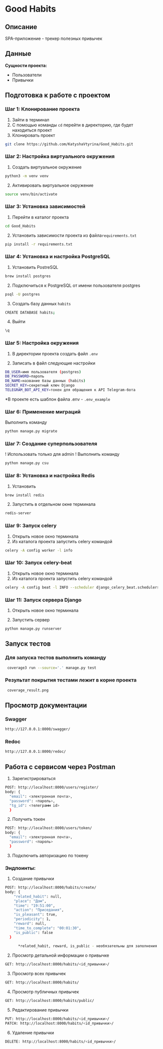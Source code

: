 # Good Habits

## Описание

SPA-приложение - трекер полезных привычек

## Данные

**Cущности проекта:**

- Пользователи
- Привычки


## Подготовка к работе с проектом

### Шаг 1: Клонирование проекта
1. Зайти в терминал
2. С помощью команды `cd` перейти в директорию, где будет находиться проект
3. Клонировать проект
```bash
git clone https://github.com/KatyshaVtyrina/Good_Habits.git
```

### Шаг 2: Настройка виртуального окружения

1. Создать виртуальное окружение
```bash
python3 -m venv venv
```
2. Активировать виртуальное окружение
```bash
source venv/bin/activate
```

### Шаг 3: Установка зависимостей
1. Перейти в каталог проекта
```bash
cd Good_Habits
```
2. Установить зависимости проекта из файла`requirements.txt`
```bash
pip install -r requirements.txt
```

### Шаг 4: Установка и настройка PostgreSQL
1. Установить PostreSQL
```bash
brew install postgres
```
2. Подключиться к PostgreSQL от имени пользователя postgres
```bash
psql -U postgres 
```
3. Создать базу данных `habits`
```bash
CREATE DATABASE habits;
```
4. Выйти
```bash
\q
```

### Шаг 5: Настройка окружения
1. В директории проекта создать файл `.env`

3. Записать в файл следующие настройки
```bash
DB_USER=имя пользователя (postgres)
DB_PASSWORD=пароль
DB_NAME=название базы данных (habits)
SECRET_KEY=секретный ключ Django
TELEGRAM_BOT_API_KEY=токен для обращения к API Telegram-бота

```
*В проекте есть шаблон файла .env - `.env_example`

### Шаг 6: Применение миграций
Выполнить команду
```bash
python manage.py migrate
```
### Шаг 7: Создание суперпользователя
! Использовать только для admin !
Выполнить команду
```bash
python manage.py csu
```

### Шаг 8: Установка и настройка Redis
1. Установить
```bash
brew install redis
```
2. Запустить в отдельном окне терминала 
```bash
redis-server
```
### Шаг 9: Запуск celery
1. Открыть новое окно терминала
2. Из каталога проекта запустить celery командой
```bash
celery -A config worker -l info
```
### Шаг 10: Запуск celery-beat
1. Открыть новое окно терминала
2. Из каталога проекта запустить celery командой
```bash
celery -A config beat -l INFO --scheduler django_celery_beat.schedulers:DatabaseScheduler
```
### Шаг 11: Запуск сервера Django
1. Открыть новое окно терминала

2. Запустить сервер
```bash
python manage.py runserver
```

## Запуск тестов

### Для запуска тестов выполнить команду
```bash
 coverage3 run --source='.' manage.py test
```
### Результат покрытия тестами лежит в корне проекта
```bash
 coverage_result.png
```

## Просмотр документации
### Swagger
```bash
http://127.0.0.1:8000/swagger/
```
### Redoc
```bash
http://127.0.0.1:8000/redoc/
```


## Работа с сервисом через Postman

1. Зарегистрироваться
```bash
POST: http://localhost:8000/users/register/
body: {
  "email": <электронная почта>,
  "password": <пароль>,
  "tg_id": <телеграмм id>
  }
```

2. Получить токен
```bash
POST: http://localhost:8000/users/token/
body: {
  "email": <электронная почта>,
  "password": <пароль>
  }
```

3. Подключить авторизацию по токену

### Эндпоинты:
1) Создание привычки
```bash
POST: http://localhost:8000/habits/create/
body: {
    "related_habit": null,
    "place": "Дом",
    "time": "19:51:00",
    "action": "Приседания",
    "is_pleasant": true,
    "periodicity": 1,
    "reward": null,
    "time_to_complete": "00:01:30", 
    "is_public": false
  } 
  
      *related_habit, reward, is_public - необязательны для заполнения 
```
2) Просмотр детальной информации о привычке
```bash
GET: http://localhost:8000/habits/<id_привычки>/
```
3) Просмотр всех привычек
```bash
GET: http://localhost:8000/habits/
```
4) Просмотр публичных привычек
```bash
GET: http://localhost:8000/habits/public/
```
5) Редактирование привычки
```bash
PUT: http://localhost:8000/habits/<id_привычки>/
PATCH: http://localhost:8000/habits/<id_привычки>/
```
6) Удаление привычки
```bash
DELETE: http://localhost:8000/habits/<id_привычки>/
```
